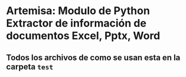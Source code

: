 # Artemisa: Modulo de Python Extractor de información de documentos Excel, Pptx, Word

## Todos los archivos de como se usan esta en la carpeta `test`
